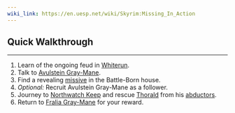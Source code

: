 ```yaml
---
wiki_link: https://en.uesp.net/wiki/Skyrim:Missing_In_Action
---
```

## Quick Walkthrough
---
1. Learn of the ongoing feud in [Whiterun](https://en.uesp.net/wiki/Skyrim:Whiterun "Skyrim:Whiterun").
2. Talk to [Avulstein Gray-Mane](https://en.uesp.net/wiki/Skyrim:Avulstein_Gray-Mane "Skyrim:Avulstein Gray-Mane").
3. Find a revealing [missive](https://en.uesp.net/wiki/Skyrim:Imperial_Missive_\(Battle-Born\) "Skyrim:Imperial Missive (Battle-Born)") in the Battle-Born house.
4. _Optional:_ Recruit Avulstein Gray-Mane as a follower.
5. Journey to [Northwatch Keep](https://en.uesp.net/wiki/Skyrim:Northwatch_Keep "Skyrim:Northwatch Keep") and rescue [Thorald](https://en.uesp.net/wiki/Skyrim:Thorald_Gray-Mane "Skyrim:Thorald Gray-Mane") from his [abductors](https://en.uesp.net/wiki/Skyrim:Thalmor "Skyrim:Thalmor").
6. Return to [Fralia Gray-Mane](https://en.uesp.net/wiki/Skyrim:Fralia_Gray-Mane "Skyrim:Fralia Gray-Mane") for your reward.